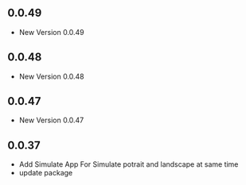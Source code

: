 ## 0.0.49

- New Version 0.0.49


## 0.0.48

- New Version 0.0.48


## 0.0.47

- New Version 0.0.47


## 0.0.37

- Add Simulate App For Simulate potrait and landscape at same time
- update package